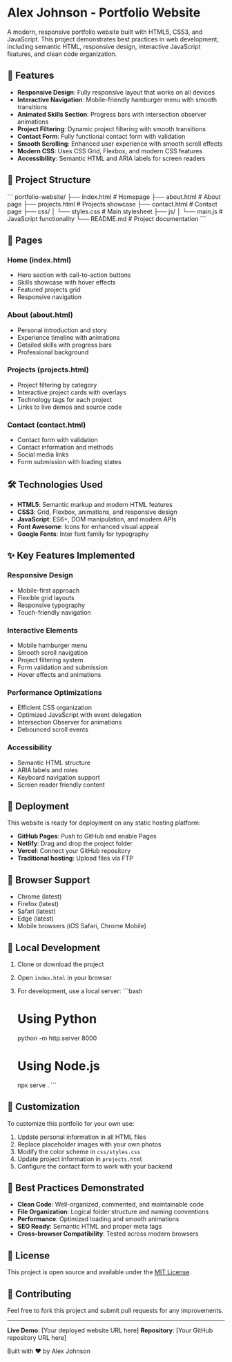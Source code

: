 # Alex Johnson - Portfolio Website

A modern, responsive portfolio website built with HTML5, CSS3, and JavaScript. This project demonstrates best practices in web development, including semantic HTML, responsive design, interactive JavaScript features, and clean code organization.

## 🌟 Features

- **Responsive Design**: Fully responsive layout that works on all devices
- **Interactive Navigation**: Mobile-friendly hamburger menu with smooth transitions
- **Animated Skills Section**: Progress bars with intersection observer animations
- **Project Filtering**: Dynamic project filtering with smooth transitions
- **Contact Form**: Fully functional contact form with validation
- **Smooth Scrolling**: Enhanced user experience with smooth scroll effects
- **Modern CSS**: Uses CSS Grid, Flexbox, and modern CSS features
- **Accessibility**: Semantic HTML and ARIA labels for screen readers

## 📁 Project Structure

\`\`\`
portfolio-website/
├── index.html          # Homepage
├── about.html           # About page
├── projects.html        # Projects showcase
├── contact.html         # Contact page
├── css/
│   └── styles.css       # Main stylesheet
├── js/
│   └── main.js          # JavaScript functionality
└── README.md           # Project documentation
\`\`\`

## 🚀 Pages

### Home (index.html)
- Hero section with call-to-action buttons
- Skills showcase with hover effects
- Featured projects grid
- Responsive navigation

### About (about.html)
- Personal introduction and story
- Experience timeline with animations
- Detailed skills with progress bars
- Professional background

### Projects (projects.html)
- Project filtering by category
- Interactive project cards with overlays
- Technology tags for each project
- Links to live demos and source code

### Contact (contact.html)
- Contact form with validation
- Contact information and methods
- Social media links
- Form submission with loading states

## 🛠️ Technologies Used

- **HTML5**: Semantic markup and modern HTML features
- **CSS3**: Grid, Flexbox, animations, and responsive design
- **JavaScript**: ES6+, DOM manipulation, and modern APIs
- **Font Awesome**: Icons for enhanced visual appeal
- **Google Fonts**: Inter font family for typography

## ✨ Key Features Implemented

### Responsive Design
- Mobile-first approach
- Flexible grid layouts
- Responsive typography
- Touch-friendly navigation

### Interactive Elements
- Mobile hamburger menu
- Smooth scroll navigation
- Project filtering system
- Form validation and submission
- Hover effects and animations

### Performance Optimizations
- Efficient CSS organization
- Optimized JavaScript with event delegation
- Intersection Observer for animations
- Debounced scroll events

### Accessibility
- Semantic HTML structure
- ARIA labels and roles
- Keyboard navigation support
- Screen reader friendly content

## 🚀 Deployment

This website is ready for deployment on any static hosting platform:

- **GitHub Pages**: Push to GitHub and enable Pages
- **Netlify**: Drag and drop the project folder
- **Vercel**: Connect your GitHub repository
- **Traditional hosting**: Upload files via FTP

## 📱 Browser Support

- Chrome (latest)
- Firefox (latest)
- Safari (latest)
- Edge (latest)
- Mobile browsers (iOS Safari, Chrome Mobile)

## 🔧 Local Development

1. Clone or download the project
2. Open `index.html` in your browser
3. For development, use a local server:
   \`\`\`bash
   # Using Python
   python -m http.server 8000
   
   # Using Node.js
   npx serve .
   \`\`\`

## 📝 Customization

To customize this portfolio for your own use:

1. Update personal information in all HTML files
2. Replace placeholder images with your own photos
3. Modify the color scheme in `css/styles.css`
4. Update project information in `projects.html`
5. Configure the contact form to work with your backend

## 🎯 Best Practices Demonstrated

- **Clean Code**: Well-organized, commented, and maintainable code
- **File Organization**: Logical folder structure and naming conventions
- **Performance**: Optimized loading and smooth animations
- **SEO Ready**: Semantic HTML and proper meta tags
- **Cross-browser Compatibility**: Tested across modern browsers

## 📄 License

This project is open source and available under the [MIT License](LICENSE).

## 🤝 Contributing

Feel free to fork this project and submit pull requests for any improvements.

---

**Live Demo**: [Your deployed website URL here]
**Repository**: [Your GitHub repository URL here]

Built with ❤️ by Alex Johnson
